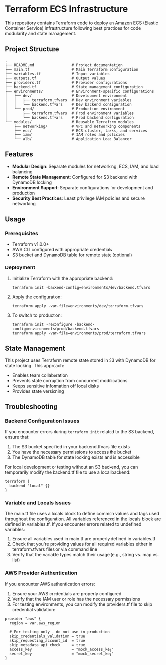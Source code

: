 # Terraform ECS Infrastructure

This repository contains Terraform code to deploy an Amazon ECS (Elastic Container Service) infrastructure following best practices for code modularity and state management.

## Project Structure

```
.
├── README.md                 # Project documentation
├── main.tf                   # Main Terraform configuration
├── variables.tf              # Input variables
├── outputs.tf                # Output values
├── providers.tf              # Provider configurations
├── backend.tf                # State management configuration
├── environments/             # Environment-specific configurations
│   ├── dev/                  # Development environment
│   │   ├── terraform.tfvars  # Dev environment variables
│   │   └── backend.tfvars    # Dev backend configuration
│   └── prod/                 # Production environment
│       ├── terraform.tfvars  # Prod environment variables
│       └── backend.tfvars    # Prod backend configuration
└── modules/                  # Reusable Terraform modules
    ├── networking/           # VPC and networking components
    ├── ecs/                  # ECS cluster, tasks, and services
    ├── iam/                  # IAM roles and policies
    └── alb/                  # Application Load Balancer
```

## Features

- **Modular Design**: Separate modules for networking, ECS, IAM, and load balancing
- **Remote State Management**: Configured for S3 backend with DynamoDB locking
- **Environment Support**: Separate configurations for development and production
- **Security Best Practices**: Least privilege IAM policies and secure networking

## Usage

### Prerequisites

- Terraform v1.0.0+
- AWS CLI configured with appropriate credentials
- S3 bucket and DynamoDB table for remote state (optional)

### Deployment

1. Initialize Terraform with the appropriate backend:
   ```
   terraform init -backend-config=environments/dev/backend.tfvars
   ```

2. Apply the configuration:
   ```
   terraform apply -var-file=environments/dev/terraform.tfvars
   ```

3. To switch to production:
   ```
   terraform init -reconfigure -backend-config=environments/prod/backend.tfvars
   terraform apply -var-file=environments/prod/terraform.tfvars
   ```

## State Management

This project uses Terraform remote state stored in S3 with DynamoDB for state locking. This approach:
- Enables team collaboration
- Prevents state corruption from concurrent modifications
- Keeps sensitive information off local disks
- Provides state versioning

## Troubleshooting

### Backend Configuration Issues

If you encounter errors during `terraform init` related to the S3 backend, ensure that:

1. The S3 bucket specified in your backend.tfvars file exists
2. You have the necessary permissions to access the bucket
3. The DynamoDB table for state locking exists and is accessible

For local development or testing without an S3 backend, you can temporarily modify the backend.tf file to use a local backend:

```hcl
terraform {
  backend "local" {}
}
```

### Variable and Locals Issues

The main.tf file uses a locals block to define common values and tags used throughout the configuration. All variables referenced in the locals block are defined in variables.tf. If you encounter errors related to undefined variables:

1. Ensure all variables used in main.tf are properly defined in variables.tf
2. Check that you're providing values for all required variables either in terraform.tfvars files or via command line
3. Verify that the variable types match their usage (e.g., string vs. map vs. list)

### AWS Provider Authentication

If you encounter AWS authentication errors:

1. Ensure your AWS credentials are properly configured
2. Verify that the IAM user or role has the necessary permissions
3. For testing environments, you can modify the providers.tf file to skip credential validation:

```hcl
provider "aws" {
  region = var.aws_region
  
  # For testing only - do not use in production
  skip_credentials_validation = true
  skip_requesting_account_id  = true
  skip_metadata_api_check     = true
  access_key                  = "mock_access_key"
  secret_key                  = "mock_secret_key"
}
```
